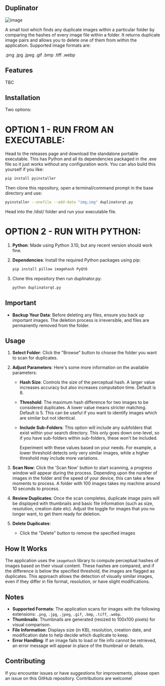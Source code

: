 ## Duplinator

![image](https://github.com/user-attachments/assets/320ea32a-df77-4cf4-a3c3-f444e91d4acc)

A small tool which finds any duplicate images within a particular folder by comparing the hashes of every image file within a folder. It returns duplicate image pairs and allows you to delete one of them from within the application.
Supported image formats are: 

.png
.jpg
.jpeg
.gif
.bmp
.tiff
.webp

## Features

TBC

## Installation

Two options:

# OPTION 1 - RUN FROM AN EXECUTABLE:

Head to the releases page and download the standalone portable executable. This has Python and all its dependencies packaged in the .exe file so it just works without any configuration work.
You can also build this yourself if you like:

```bash
pip install pyinstaller
```
Then clone this repository, open a terminal/command prompt in the base directory and use:

```bash
pyinstaller --onefile --add-data "img;img" duplinatorqt.py
```
Head into the /dist/ folder and run your executable file.

# OPTION 2 - RUN WITH PYTHON:

1. **Python**: Made using Python 3.10, but any recent version should work fine.

2. **Dependencies**: Install the required Python packages using pip:

   ```bash
   pip install pillow imagehash PyQt6 
   ```
3. Clone this repository then run duplinator.py:

   ```bash
   python duplinatorqt.py
   ```

## Important

- **Backup Your Data**: Before deleting any files, ensure you back up important images. The deletion process is irreversible, and files are permanently removed from the folder.
   
## Usage

1. **Select Folder**: Click the "Browse" button to choose the folder you want to scan for duplicates.

2. **Adjust Parameters**: Here's some more information on the available parameters:
      - **Hash Size**: Controls the size of the perceptual hash. A larger value increases accuracy but also increases computation time. Default is 8.
      - **Threshold**: The maximum hash difference for two images to be considered duplicates. A lower value means stricter matching. Default is 5. This can be useful if you want to identify images which are similar but not identical.
      - **Include Sub-Folders**: This option will include any subfolders that exist within your search directory. This only goes down one-level, so if you have sub-folders within sub-folders, these won't be included.
  
        Experiment with these values based on your needs. For example, a lower threshold detects only very similar images, while a higher threshold may include more variations.

3. **Scan Now**: Click the 'Scan Now' button to start scanning, a progress window will appear during the process. Depending upon the number of images in the folder and the speed of your device, this can take a few moments to process. A folder with 100 images takes my machine around 10 seconds to process.

4. **Review Duplicates**: Once the scan completes, duplicate image pairs will be displayed with thumbnails and basic file information (such as size, resolution, creation date etc). Adjust the toggle for images that you no longer want, to get them ready for deletion.

5. **Delete Duplicates**: 
   - Click the "Delete" button to remove the specified images


## How It Works

The application uses the `imagehash` library to compute perceptual hashes of images based on their visual content. These hashes are compared, and if the difference is below the specified threshold, the images are flagged as duplicates. This approach allows the detection of visually similar images, even if they differ in file format, resolution, or have slight modifications.

## Notes

- **Supported Formats**: The application scans for images with the following extensions: `.png`, `.jpg`, `.jpeg`, `.gif`, `.bmp`, `.tiff`, `.webp`.
- **Thumbnails**: Thumbnails are generated (resized to 100x100 pixels) for visual comparison.
- **File Information**: Displays size (in KB), resolution, creation date, and modification date to help decide which duplicate to keep.
- **Error Handling**: If an image fails to load or file info cannot be retrieved, an error message will appear in place of the thumbnail or details.

## Contributing

If you encounter issues or have suggestions for improvements, please open an issue on this GitHub repository. Contributions are welcome!


```
